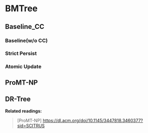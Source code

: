 # BMTree

## Baseline_CC

### Baseline(w/o CC)

### Strict Persist

### Atomic Update

## ProMT-NP

## DR-Tree

**Related readings:**
> [ProMT-NP] https://dl.acm.org/doi/10.1145/3447818.3460377?sid=SCITRUS